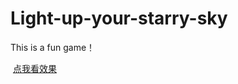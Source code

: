 # Light-up-your-starry-sky
This is a fun game！
<html>
  <a href="https://github.com/tmxjiayou/Light-up-your-starry-sky/blob/master/index.html">点我看效果</a>
</html>
